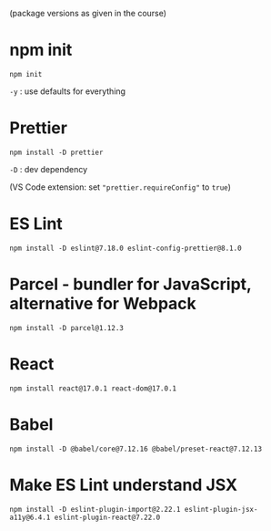 (package versions as given in the course)

# npm init
`npm init`

`-y` : use defaults for everything

# Prettier
`npm install -D prettier`

`-D` : dev dependency

(VS Code extension: set `"prettier.requireConfig"` to `true`)

# ES Lint
`npm install -D eslint@7.18.0 eslint-config-prettier@8.1.0`

# Parcel - bundler for JavaScript, alternative for Webpack
`npm install -D parcel@1.12.3`

# React
`npm install react@17.0.1 react-dom@17.0.1`

# Babel
`npm install -D @babel/core@7.12.16 @babel/preset-react@7.12.13`

# Make ES Lint understand JSX
`npm install -D eslint-plugin-import@2.22.1 eslint-plugin-jsx-a11y@6.4.1 eslint-plugin-react@7.22.0`
